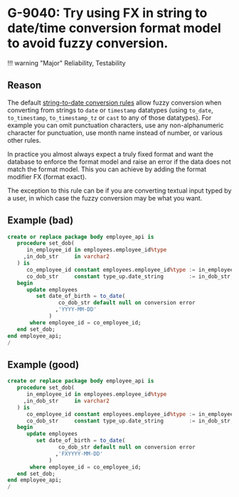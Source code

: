 # G-9040: Try using FX in string to date/time conversion format model to avoid fuzzy conversion.

!!! warning "Major"
    Reliability, Testability

## Reason

The default [string-to-date conversion rules](https://docs.oracle.com/en/database/oracle/oracle-database/21/sqlrf/Format-Models.html#GUID-5B755E80-3CB2-4901-BBCF-F0FC764E0BB5) allow fuzzy conversion when converting from strings to `date` or `timestamp` datatypes (using `to_date`, `to_timestamp`, `to_timestamp_tz` or `cast` to any of those datatypes). For example you can omit punctuation characters, use any non-alphanumeric character for punctuation, use month name instead of number, or various other rules.

In practice you almost always expect a truly fixed format and want the database to enforce the format model and raise an error if the data does not match the format model. This you can achieve by adding the format modifier FX (format exact).

The exception to this rule can be if you are converting textual input typed by a user, in which case the fuzzy conversion may be what you want.

## Example (bad)

``` sql
create or replace package body employee_api is
   procedure set_dob(
      in_employee_id in employees.employee_id%type
     ,in_dob_str     in varchar2
   ) is
      co_employee_id constant employees.employee_id%type := in_employee_id;
      co_dob_str     constant type_up.date_string        := in_dob_str;
   begin
      update employees
         set date_of_birth = to_date(
                co_dob_str default null on conversion error
               ,'YYYY-MM-DD'
             )
       where employee_id = co_employee_id;
   end set_dob;
end employee_api;
/
```

## Example (good)

``` sql
create or replace package body employee_api is
   procedure set_dob(
      in_employee_id in employees.employee_id%type
     ,in_dob_str     in varchar2
   ) is
      co_employee_id constant employees.employee_id%type := in_employee_id;
      co_dob_str     constant type_up.date_string        := in_dob_str;
   begin
      update employees
         set date_of_birth = to_date(
                co_dob_str default null on conversion error
               ,'FXYYYY-MM-DD'
             )
       where employee_id = co_employee_id;
   end set_dob;
end employee_api;
/
```
